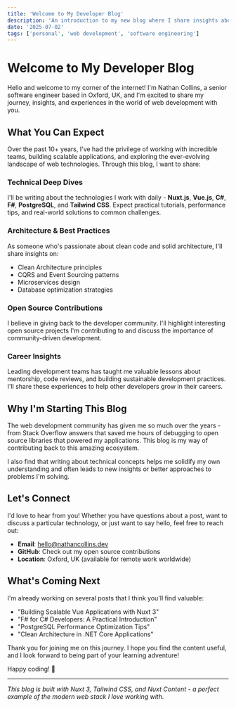 ```yaml
---
title: 'Welcome to My Developer Blog'
description: 'An introduction to my new blog where I share insights about web development, software engineering, and the technologies I love working with.'
date: '2025-07-02'
tags: ['personal', 'web development', 'software engineering']
---
```


# Welcome to My Developer Blog

Hello and welcome to my corner of the internet! I'm Nathan Collins, a senior software engineer based in Oxford, UK, and I'm excited to share my journey, insights, and experiences in the world of web development with you.

## What You Can Expect

Over the past 10+ years, I've had the privilege of working with incredible teams, building scalable applications, and exploring the ever-evolving landscape of web technologies. Through this blog, I want to share:

### Technical Deep Dives
I'll be writing about the technologies I work with daily - **Nuxt.js**, **Vue.js**, **C#**, **F#**, **PostgreSQL**, and **Tailwind CSS**. Expect practical tutorials, performance tips, and real-world solutions to common challenges.

### Architecture & Best Practices
As someone who's passionate about clean code and solid architecture, I'll share insights on:
- Clean Architecture principles
- CQRS and Event Sourcing patterns
- Microservices design
- Database optimization strategies

### Open Source Contributions
I believe in giving back to the developer community. I'll highlight interesting open source projects I'm contributing to and discuss the importance of community-driven development.

### Career Insights
Leading development teams has taught me valuable lessons about mentorship, code reviews, and building sustainable development practices. I'll share these experiences to help other developers grow in their careers.

## Why I'm Starting This Blog

The web development community has given me so much over the years - from Stack Overflow answers that saved me hours of debugging to open source libraries that powered my applications. This blog is my way of contributing back to this amazing ecosystem.

I also find that writing about technical concepts helps me solidify my own understanding and often leads to new insights or better approaches to problems I'm solving.

## Let's Connect

I'd love to hear from you! Whether you have questions about a post, want to discuss a particular technology, or just want to say hello, feel free to reach out:

- **Email**: hello@nathancollins.dev
- **GitHub**: Check out my open source contributions
- **Location**: Oxford, UK (available for remote work worldwide)

## What's Coming Next

I'm already working on several posts that I think you'll find valuable:

- "Building Scalable Vue Applications with Nuxt 3"
- "F# for C# Developers: A Practical Introduction"
- "PostgreSQL Performance Optimization Tips"
- "Clean Architecture in .NET Core Applications"

Thank you for joining me on this journey. I hope you find the content useful, and I look forward to being part of your learning adventure!

Happy coding! 🚀

---

*This blog is built with Nuxt 3, Tailwind CSS, and Nuxt Content - a perfect example of the modern web stack I love working with.*